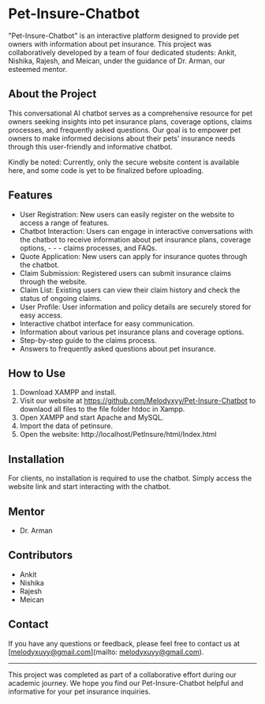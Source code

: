 # Pet-Insure-Chatbot

"Pet-Insure-Chatbot" is an interactive platform designed to provide pet owners with information about pet insurance. This project was collaboratively developed by a team of four dedicated students: Ankit, Nishika, Rajesh, and Meican, under the guidance of Dr. Arman, our esteemed mentor.

## About the Project

This conversational AI chatbot serves as a comprehensive resource for pet owners seeking insights into pet insurance plans, coverage options, claims processes, and frequently asked questions. Our goal is to empower pet owners to make informed decisions about their pets' insurance needs through this user-friendly and informative chatbot.

Kindly be noted: Currently, only the secure website content is available here, and some code is yet to be finalized before uploading.

## Features

- User Registration: New users can easily register on the website to access a range of features.
- Chatbot Interaction: Users can engage in interactive conversations with the chatbot to receive information about pet insurance plans, coverage options, - - - claims processes, and FAQs.
- Quote Application: New users can apply for insurance quotes through the chatbot.
- Claim Submission: Registered users can submit insurance claims through the website.
- Claim List: Existing users can view their claim history and check the status of ongoing claims.
- User Profile: User information and policy details are securely stored for easy access.
- Interactive chatbot interface for easy communication.
- Information about various pet insurance plans and coverage options.
- Step-by-step guide to the claims process.
- Answers to frequently asked questions about pet insurance.



## How to Use

1. Download XAMPP and install.
2. Visit our website at https://github.com/Melodyxyy/Pet-Insure-Chatbot to downlaod all files to the file folder htdoc in Xampp.
3. Open XAMPP and start Apache and MySQL.
4. Import the data of petinsure.
5. Open the website: http://localhost/PetInsure/html/Index.html

## Installation

For clients, no installation is required to use the chatbot. Simply access the website link and start interacting with the chatbot.

## Mentor

- Dr. Arman

## Contributors

- Ankit
- Nishika
- Rajesh
- Meican

## Contact

If you have any questions or feedback, please feel free to contact us at [melodyxuyy@gmail.com](mailto: melodyxuyy@gmail.com).

---

This project was completed as part of a collaborative effort during our academic journey. We hope you find our Pet-Insure-Chatbot helpful and informative for your pet insurance inquiries.
